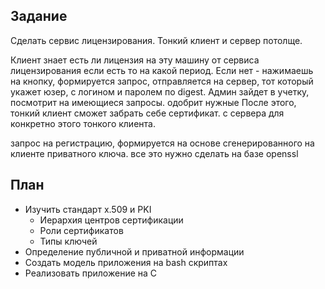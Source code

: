 ## Задание

Сделать сервис лицензирования.
Тонкий клиент и сервер потолще.
 
Клиент знает есть ли лицензия на эту машину от сервиса лицензирования если есть то на какой период.
Если нет - нажимаешь на кнопку, формируется запрос, отправляется на сервер, тот который укажет юзер, с логином и паролем по digest.
Админ зайдет в учетку, посмотрит на имеющиеся запросы. одобрит нужные
После этого, тонкий клиент сможет забрать себе сертификат. с сервера для конкретно этого тонкого клиента.
 
запрос на регистрацию, формируется на основе сгенерированного на клиенте приватного ключа.
все это нужно сделать на базе openssl

## План

- Изучить стандарт x.509 и PKI
    - Иерархия центров сертификации
    - Роли сертификатов
    - Типы ключей
- Определение публичной и приватной информации
- Создать модель приложения на bash скриптах
- Реализовать приложение на C